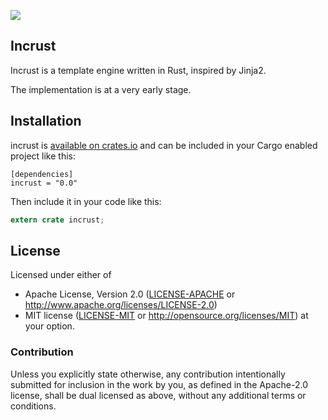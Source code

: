 
[![](https://img.shields.io/crates/v/incrust.svg)](https://crates.io/crates/incrust)

## Incrust

Incrust is a template engine written in Rust, inspired by Jinja2.

The implementation is at a very early stage.

## Installation

incrust is [available on crates.io](https://crates.io/crates/incrust) and can be included in your Cargo enabled project like this:

```
[dependencies]
incrust = "0.0"
```

Then include it in your code like this:

```rust
extern crate incrust;
```

## License

Licensed under either of
 * Apache License, Version 2.0 ([LICENSE-APACHE](LICENSE-APACHE) or http://www.apache.org/licenses/LICENSE-2.0)
 * MIT license ([LICENSE-MIT](LICENSE-MIT) or http://opensource.org/licenses/MIT)
at your option.

### Contribution

Unless you explicitly state otherwise, any contribution intentionally submitted
for inclusion in the work by you, as defined in the Apache-2.0 license,
shall be dual licensed as above, without any additional terms or conditions.
